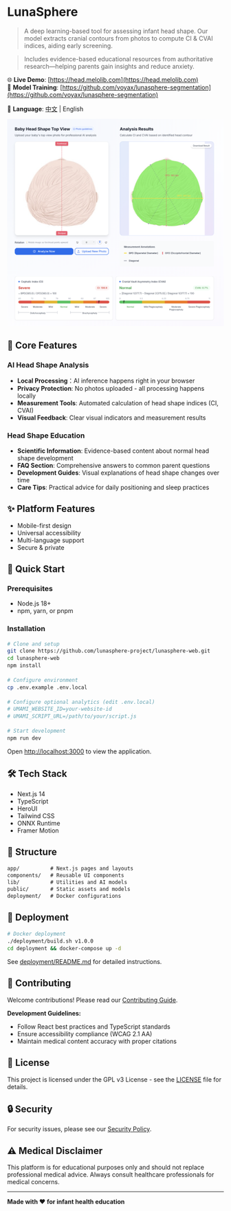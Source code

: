 # LunaSphere

> A deep learning-based tool for assessing infant head shape. Our model extracts cranial contours from photos to compute CI & CVAI indices, aiding early screening.

> Includes evidence-based educational resources from authoritative research—helping parents gain insights and reduce anxiety.

🌐 **Live Demo**: [https://head.melolib.com](https://head.melolib.com)  
🤖 **Model Training**: [https://github.com/voyax/lunasphere-segmentation](https://github.com/voyax/lunasphere-segmentation)

📖 **Language**: [中文](README-zh.md) | English

![](./docs/assets/screenshot_en.png)


## 🚀 Core Features

### AI Head Shape Analysis
- **Local Processing**：AI inference happens right in your browser
- **Privacy Protection**: No photos uploaded - all processing happens locally
- **Measurement Tools**: Automated calculation of head shape indices (CI, CVAI)
- **Visual Feedback**: Clear visual indicators and measurement results

### Head Shape Education
- **Scientific Information**: Evidence-based content about normal head shape development
- **FAQ Section**: Comprehensive answers to common parent questions
- **Development Guides**: Visual explanations of head shape changes over time
- **Care Tips**: Practical advice for daily positioning and sleep practices

## ✨ Platform Features

- Mobile-first design
- Universal accessibility
- Multi-language support
- Secure & private

## 🚀 Quick Start

### Prerequisites

- Node.js 18+ 
- npm, yarn, or pnpm

### Installation

```bash
# Clone and setup
git clone https://github.com/lunasphere-project/lunasphere-web.git
cd lunasphere-web
npm install

# Configure environment
cp .env.example .env.local

# Configure optional analytics (edit .env.local)
# UMAMI_WEBSITE_ID=your-website-id
# UMAMI_SCRIPT_URL=/path/to/your/script.js

# Start development
npm run dev
```

Open [http://localhost:3000](http://localhost:3000) to view the application.

## 🛠️ Tech Stack

- Next.js 14
- TypeScript
- HeroUI
- Tailwind CSS
- ONNX Runtime
- Framer Motion

## 📁 Structure

```
app/          # Next.js pages and layouts
components/   # Reusable UI components
lib/          # Utilities and AI models
public/       # Static assets and models
deployment/   # Docker configurations
```

## 🚀 Deployment

```bash
# Docker deployment
./deployment/build.sh v1.0.0
cd deployment && docker-compose up -d
```

See [deployment/README.md](deployment/README.md) for detailed instructions.

## 🤝 Contributing

Welcome contributions! Please read our [Contributing Guide](CONTRIBUTING.md).

**Development Guidelines:**
- Follow React best practices and TypeScript standards
- Ensure accessibility compliance (WCAG 2.1 AA)
- Maintain medical content accuracy with proper citations

## 📄 License

This project is licensed under the GPL v3 License - see the [LICENSE](LICENSE) file for details.

## 🔒 Security

For security issues, please see our [Security Policy](SECURITY.md).


## ⚠️ Medical Disclaimer

This platform is for educational purposes only and should not replace professional medical advice. Always consult healthcare professionals for medical concerns.

---

**Made with ❤️ for infant health education**
